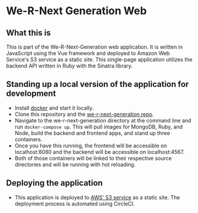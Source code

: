 # We-R-Next Generation Web

## What this is
This is part of the We-R-Next-Generation web application. It is written in JavaScript using the Vue framework and deployed to Amazon Web Service's S3 service as a static site. This single-page application utilizes the backend API written in Ruby with the Sinatra library.

## Standing up a local version of the application for development
- Install [docker][1] and start it locally.
- Clone this repository and the [we-r-next-generation repo][2].
- Navigate to the we-r-next-generation directory at the command line and run `docker-compose up`. This will pull images for MongoDB, Ruby, and Node, build the backend and frontend apps, and stand up three containers.
- Once you have this running, the frontend will be accessible on localhost:8080 and the backend will be accessible on localhost:4567.
- Both of those containers will be linked to their respective source directories and will be running with hot reloading.

[1]: https://www.docker.com/community-edition
[2]: https://github.com/the-difference-engine/we-r-next-generation

## Deploying the application
- This application is deployed to [AWS' S3 service][3] as a static site. The deployment process is automated using CircleCI. 

[3]: https://aws.amazon.com/s3/
